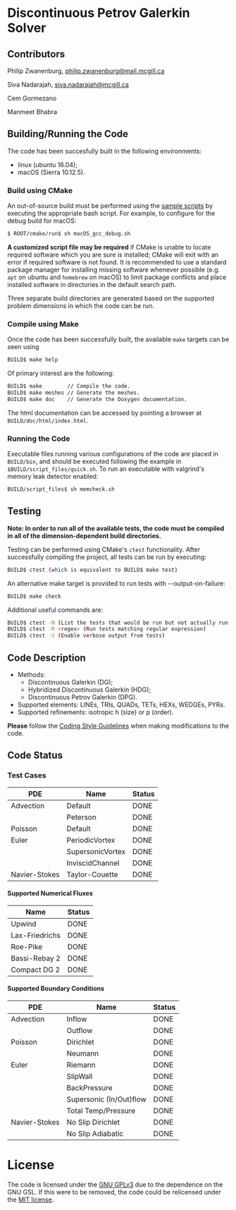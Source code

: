 # Discontinuous Petrov Galerkin Solver

## Contributors

Philip Zwanenburg, philip.zwanenburg@mail.mcgill.ca

Siva Nadarajah, siva.nadarajah@mcgill.ca

Cem Gormezano

Manmeet Bhabra

## Building/Running the Code

The code has been succesfully built in the following environments:
- linux (ubuntu 16.04);
- macOS (Sierra 10.12.5).

### Build using CMake

An out-of-source build must be performed using the [sample scripts](cmake/run) by executing the
appropriate bash script. For example, to configure for the debug build for macOS:
```sh
$ ROOT/cmake/run$ sh macOS_gcc_debug.sh
```

**A customized script file may be required** if CMake is unable to locate required software which
you are sure is installed; CMake will exit with an error if required software is not found. It is
recommended to use a standard package manager for installing missing software whenever possible
(e.g. `apt` on ubuntu and `homebrew` on macOS) to limit package conflicts and place installed
software in directories in the default search path.

Three separate build directories are generated based on the supported problem dimensions in which the code can be run.

### Compile using Make

Once the code has been successfully built, the available `make` targets can be seen using
```sh
BUILD$ make help
```

Of primary interest are the following:
```sh
BUILD$ make        // Compile the code.
BUILD$ make meshes // Generate the meshes.
BUILD$ make doc    // Generate the Doxygen documentation.
```

The html documentation can be accessed by pointing a browser at `BUILD/doc/html/index.html`.

### Running the Code

Executable files running various configurations of the code are placed in `BUILD/bin`, and should be executed following
the example in `$BUILD/script_files/quick.sh`. To run an executable with valgrind's memory leak detector enabled:
```sh
BUILD/script_files$ sh memcheck.sh
```

## Testing

**Note: In order to run all of the available tests, the code must be compiled in all of the dimension-dependent build
directories.**

Testing can be performed using CMake's `ctest` functionality. After successfully compiling the project, all tests can be
run by executing:
```sh
BUILD$ ctest (which is equivalent to BUILD$ make test)
```

An alternative make target is provided to run tests with --output-on-failure:
```sh
BUILD$ make check
```

Additional useful commands are:
```sh
BUILD$ ctest -N (List the tests that would be run but not actually run them)
BUILD$ ctest -R <regex> (Run tests matching regular expression)
BUILD$ ctest -V (Enable verbose output from tests)
```

## Code Description
- Methods:
	- Discontinuous Galerkin (DG);
	- Hybridized Discontinuous Galerkin (HDG);
	- Discontinuous Petrov Galerkin (DPG).
- Supported elements: LINEs, TRIs, QUADs, TETs, HEXs, WEDGEs, PYRs.
- Supported refinements: isotropic h (size) or p (order).

**Please** follow the [Coding Style Guidelines](STYLE.md) when making modifications to the code.

## Code Status

### Test Cases
| PDE           | Name             | Status |
|---------------|------------------|--------|
| Advection     | Default          | DONE   |
|               | Peterson         | DONE   |
| Poisson       | Default          | DONE   |
| Euler         | PeriodicVortex   | DONE   |
|               | SupersonicVortex | DONE   |
|               | InviscidChannel  | DONE   |
| Navier-Stokes | Taylor-Couette   | DONE   |


#### Supported Numerical Fluxes
| Name           | Status |
|----------------|------- |
| Upwind         | DONE   |
| Lax-Friedrichs | DONE   |
| Roe-Pike       | DONE   |
| Bassi-Rebay 2  | DONE   |
| Compact DG 2   | DONE   |


#### Supported Boundary Conditions
| PDE           | Name                    | Status |
|---------------|-------------------------|--------|
| Advection     | Inflow                  | DONE   |
|               | Outflow                 | DONE   |
| Poisson       | Dirichlet               | DONE   |
|               | Neumann                 | DONE   |
| Euler         | Riemann                 | DONE   |
|               | SlipWall                | DONE   |
|               | BackPressure            | DONE   |
|               | Supersonic (In/Out)flow | DONE   |
|               | Total Temp/Pressure     | DONE   |
| Navier-Stokes | No Slip Dirichlet       | DONE   |
|               | No Slip Adiabatic       | DONE   |

# License

The code is licensed under the [GNU GPLv3](LICENSE.md) due to the dependence on the GNU GSL. If this
were to be removed, the code could be relicensed under the
[MIT license](https://opensource.org/licenses/MIT).
